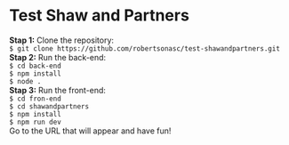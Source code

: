 # Test Shaw and Partners
**Stap 1:** Clone the repository: <br/>`$ git clone https://github.com/robertsonasc/test-shawandpartners.git` <br/>
**Stap 2:** Run the back-end: <br/>
`$ cd back-end`<br/>
`$ npm install`<br/>
`$ node .`<br/>
**Stap 3:** Run the front-end: <br/>
`$ cd fron-end` <br/>
`$ cd shawandpartners` <br/>
`$ npm install` <br/>
`$ npm run dev` <br/>
Go to the URL that will appear and have fun!